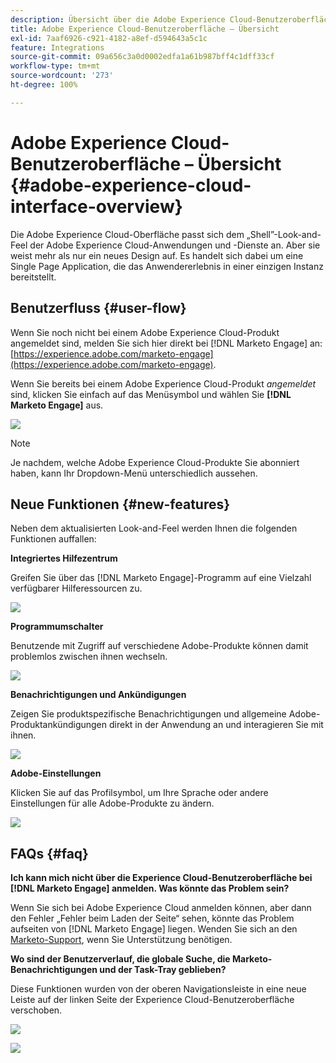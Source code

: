 ```yaml
---
description: Übersicht über die Adobe Experience Cloud-Benutzeroberfläche – Marketo-Dokumente – Produktdokumentation
title: Adobe Experience Cloud-Benutzeroberfläche – Übersicht
exl-id: 7aaf6926-c921-4182-a8ef-d594643a5c1c
feature: Integrations
source-git-commit: 09a656c3a0d0002edfa1a61b987bff4c1dff33cf
workflow-type: tm+mt
source-wordcount: '273'
ht-degree: 100%

---
```


# Adobe Experience Cloud-Benutzeroberfläche – Übersicht {#adobe-experience-cloud-interface-overview}

Die Adobe Experience Cloud-Oberfläche passt sich dem „Shell”-Look-and-Feel der Adobe Experience Cloud-Anwendungen und -Dienste an. Aber sie weist mehr als nur ein neues Design auf. Es handelt sich dabei um eine Single Page Application, die das Anwendererlebnis in einer einzigen Instanz bereitstellt.

## Benutzerfluss {#user-flow}

Wenn Sie noch nicht bei einem Adobe Experience Cloud-Produkt angemeldet sind, melden Sie sich hier direkt bei [!DNL Marketo Engage] an: [https://experience.adobe.com/marketo-engage](https://experience.adobe.com/marketo-engage).

Wenn Sie bereits bei einem Adobe Experience Cloud-Produkt _angemeldet_ sind, klicken Sie einfach auf das Menüsymbol und wählen Sie **[!DNL Marketo Engage]** aus.

![](assets/unified-shell-overview-1.png)

>[!NOTE]
>
>Je nachdem, welche Adobe Experience Cloud-Produkte Sie abonniert haben, kann Ihr Dropdown-Menü unterschiedlich aussehen.

## Neue Funktionen {#new-features}

Neben dem aktualisierten Look-and-Feel werden Ihnen die folgenden Funktionen auffallen:

**Integriertes Hilfezentrum**

Greifen Sie über das [!DNL Marketo Engage]-Programm auf eine Vielzahl verfügbarer Hilferessourcen zu.

![](assets/unified-shell-overview-2.png)

**Programmumschalter**

Benutzende mit Zugriff auf verschiedene Adobe-Produkte können damit problemlos zwischen ihnen wechseln.

![](assets/unified-shell-overview-3.png)

**Benachrichtigungen und Ankündigungen**

Zeigen Sie produktspezifische Benachrichtigungen und allgemeine Adobe-Produktankündigungen direkt in der Anwendung an und interagieren Sie mit ihnen.

![](assets/unified-shell-overview-4.png)

**Adobe-Einstellungen**

Klicken Sie auf das Profilsymbol, um Ihre Sprache oder andere Einstellungen für alle Adobe-Produkte zu ändern.

![](assets/unified-shell-overview-5.png)

## FAQs {#faq}

**Ich kann mich nicht über die Experience Cloud-Benutzeroberfläche bei [!DNL Marketo Engage] anmelden. Was könnte das Problem sein?**

Wenn Sie sich bei Adobe Experience Cloud anmelden können, aber dann den Fehler „Fehler beim Laden der Seite“ sehen, könnte das Problem aufseiten von [!DNL Marketo Engage] liegen. Wenden Sie sich an den [Marketo-Support](https://nation.marketo.com/t5/support/ct-p/Support), wenn Sie Unterstützung benötigen.

**Wo sind der Benutzerverlauf, die globale Suche, die Marketo-Benachrichtigungen und der Task-Tray geblieben?**

Diese Funktionen wurden von der oberen Navigationsleiste in eine neue Leiste auf der linken Seite der Experience Cloud-Benutzeroberfläche verschoben.

![](assets/unified-shell-overview-6.png)

![](assets/unified-shell-overview-7.png)
